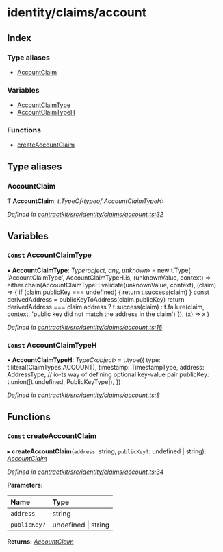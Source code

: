 # identity/claims/account

## Index

### Type aliases

* [AccountClaim](_identity_claims_account_.md#accountclaim)

### Variables

* [AccountClaimType](_identity_claims_account_.md#const-accountclaimtype)
* [AccountClaimTypeH](_identity_claims_account_.md#const-accountclaimtypeh)

### Functions

* [createAccountClaim](_identity_claims_account_.md#const-createaccountclaim)

## Type aliases

### AccountClaim

Ƭ **AccountClaim**: _t.TypeOf‹typeof AccountClaimTypeH›_

_Defined in_ [_contractkit/src/identity/claims/account.ts:32_](https://github.com/celo-org/celo-monorepo/blob/master/packages/sdk/contractkit/src/identity/claims/account.ts#L32)

## Variables

### `Const` AccountClaimType

• **AccountClaimType**: _Type‹object, any, unknown›_ = new t.Type\( 'AccountClaimType', AccountClaimTypeH.is, \(unknownValue, context\) =&gt; either.chain\(AccountClaimTypeH.validate\(unknownValue, context\), \(claim\) =&gt; { if \(claim.publicKey === undefined\) { return t.success\(claim\) } const derivedAddress = publicKeyToAddress\(claim.publicKey\) return derivedAddress === claim.address ? t.success\(claim\) : t.failure\(claim, context, 'public key did not match the address in the claim'\) }\), \(x\) =&gt; x \)

_Defined in_ [_contractkit/src/identity/claims/account.ts:16_](https://github.com/celo-org/celo-monorepo/blob/master/packages/sdk/contractkit/src/identity/claims/account.ts#L16)

### `Const` AccountClaimTypeH

• **AccountClaimTypeH**: _TypeC‹object›_ = t.type\({ type: t.literal\(ClaimTypes.ACCOUNT\), timestamp: TimestampType, address: AddressType, // io-ts way of defining optional key-value pair publicKey: t.union\(\[t.undefined, PublicKeyType\]\), }\)

_Defined in_ [_contractkit/src/identity/claims/account.ts:8_](https://github.com/celo-org/celo-monorepo/blob/master/packages/sdk/contractkit/src/identity/claims/account.ts#L8)

## Functions

### `Const` createAccountClaim

▸ **createAccountClaim**\(`address`: string, `publicKey?`: undefined \| string\): [_AccountClaim_](_identity_claims_account_.md#accountclaim)

_Defined in_ [_contractkit/src/identity/claims/account.ts:34_](https://github.com/celo-org/celo-monorepo/blob/master/packages/sdk/contractkit/src/identity/claims/account.ts#L34)

**Parameters:**

| Name | Type |
| :--- | :--- |
| `address` | string |
| `publicKey?` | undefined \| string |

**Returns:** [_AccountClaim_](_identity_claims_account_.md#accountclaim)

